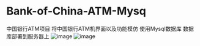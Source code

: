 # Bank-of-China-ATM-Mysq
中国银行ATM项目
将中国银行ATM机界面以及功能模仿
使用Mysql数据库 数据库部署到服务器上
![image](https://user-images.githubusercontent.com/61658896/147928032-8d4cb6a7-d244-4c70-a28f-3c50e870753b.png)
![image](https://user-images.githubusercontent.com/61658896/147928041-8e5934fe-faff-4122-a441-ea422add550d.png)
